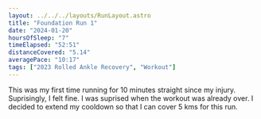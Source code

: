 ```yaml
---
layout: ../../../layouts/RunLayout.astro
title: "Foundation Run 1"
date: "2024-01-20"
hoursOfSleep: "7"
timeElapsed: "52:51"
distanceCovered: "5.14"
averagePace: "10:17"
tags: ["2023 Rolled Ankle Recovery", "Workout"]
---
```


This was my first time running for 10 minutes straight since my injury. Suprisingly, I felt fine. I was suprised when the workout was already over. I decided to extend my cooldown so that I can cover 5 kms for this run.
